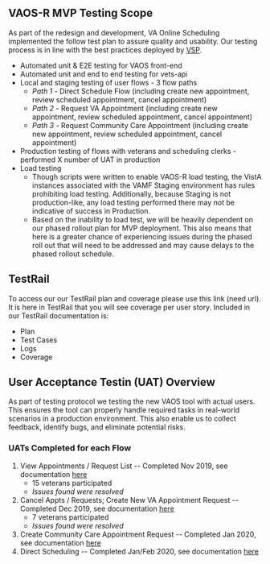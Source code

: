 ## VAOS-R MVP Testing Scope
As part of the redesign and development, VA Online Scheduling implemented the follow test plan to assure quality and usability. Our testing process is in line with the best practices deployed by [VSP](https://github.com/department-of-veterans-affairs/va.gov-team/blob/master/platform/quality-assurance/process.md). 

- Automated unit & E2E testing for VAOS front-end
- Automated unit and end to end testing for vets-api
- Local and staging testing of user flows - 3 flow paths
  - *Path 1* - Direct Schedule Flow (including create new appointment, review scheduled appointment, cancel appointment)
  - *Path 2* - Request VA Appointment (including create new appointment, review scheduled appointment, cancel appointment)
  - *Path 3* - Request Community Care Appointment (including create new appointment, review scheduled appointment, cancel appointment)
- Production testing of flows with veterans and scheduling clerks - performed X number of UAT in production
- Load testing
   - Though scripts were written to enable VAOS-R load testing, the VistA instances associated with the VAMF Staging environment has rules prohibiting load testing.  Additionally, because Staging is not production-like, any load testing performed there may not be indicative of success in Production.
   - Based on the inability to load test, we will be heavily dependent on our phased rollout plan for MVP deployment. This also means that here is a greater chance of experiencing issues during the phased roll out that will need to be addressed and may cause delays to the phased rollout schedule.  
 
 ## TestRail 
 To access our our TestRail plan and coverage please use this link (need url). It is here in TestRail that you will see coverage per user story. Included in our TestRail documentation is:
 - Plan
 - Test Cases
 - Logs
 - Coverage

## User Acceptance Testin (UAT) Overview
As part of testing protocol we testing the new VAOS tool with actual users. This ensures the tool can properly handle required tasks in real-world scenarios in a production environment. This also enable us to collect feedback, identify bugs, and eliminate potential risks. 

### UATs Completed for each Flow
1. View Appointments / Request List -- Completed Nov 2019, see documentation [here](https://github.com/department-of-veterans-affairs/va.gov-team/tree/master/products/health-care/appointments/va-online-scheduling/research/november-2019-uat)
   - 15 veterans participated
   - *Issues found were resolved*
2. Cancel Appts / Requests; Create New VA Appointment Request -- Completed Dec 2019, see documentation [here](https://github.com/department-of-veterans-affairs/va.gov-team/tree/master/products/health-care/appointments/va-online-scheduling/research/december-2019-uat)
    - 7 veterans participated
    - *Issues found were resolved*
3. Create Community Care Appointment Request -- Completed Jan 2020, see documentation [here](https://github.com/department-of-veterans-affairs/va.gov-team/tree/master/products/health-care/appointments/va-online-scheduling/research/january-2020-uat)
4. Direct Scheduling -- Completed Jan/Feb 2020, see documentation [here](https://github.com/department-of-veterans-affairs/va.gov-team/tree/master/products/health-care/appointments/va-online-scheduling/research/feb-2020-uat-direct-schedule)
